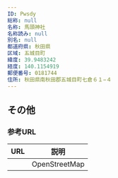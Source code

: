 ```yaml
---
ID: Pwsdy
総称: null
名称: 馬頭神社
名称読み: null
別名: null
都道府県: 秋田県
区域: 五城目町
緯度: 39.9483242
経度: 140.1154919
郵便番号: 0181744
住所: 秋田県南秋田郡五城目町七倉６１−４
---
```


## その他

### 参考URL

| URL | 説明          |
| --- | ------------- |
|     | OpenStreetMap |
